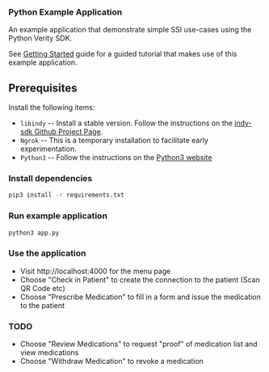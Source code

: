 ### Python Example Application
An example application that demonstrate simple SSI use-cases using the Python Verity SDK. 

See [Getting Started](../../../docs/getting-started/getting-started.md) guide for a guided tutorial that makes use of this example application.  

## Prerequisites
Install the following items:
* `libindy` -- Install a stable version. Follow the instructions on the 
[indy-sdk Github Project Page](https://github.com/hyperledger/indy-sdk#installing-the-sdk).
* `Ngrok` -- This is a temporary installation to facilitate early experimentation.
* `Python3` -- Follow the instructions on the [Python3 website](https://www.python.org/downloads/)


### Install dependencies
```sh
pip3 install -r requirements.txt
```

### Run example application
```sh
python3 app.py
```

### Use the application
* Visit http://localhost:4000 for the menu page
* Choose "Check in Patient" to create the connection to the patient (Scan QR Code etc)
* Choose "Prescribe Medication" to fill in a form and issue the medication to the patient

### TODO
* Choose "Review Medications" to request "proof" of medication list and view medications
* Choose "Withdraw Medication" to revoke a medication
